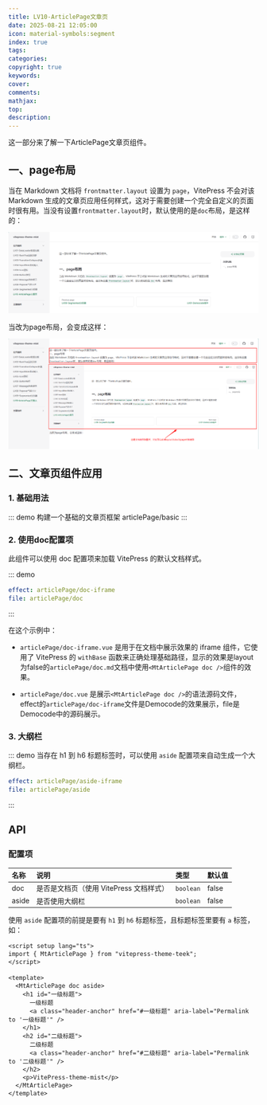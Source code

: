 ```yaml
---
title: LV10-ArticlePage文章页
date: 2025-08-21 12:05:00
icon: material-symbols:segment
index: true
tags:
categories:
copyright: true
keywords:
cover:
comments:
mathjax:
top:
description:
---
```



这一部分来了解一下ArticlePage文章页组件。

<!-- more -->

<script setup>
import { MtArticlePage } from "vitepress-theme-mist"
</script>

## 一、page布局

当在 Markdown 文档将 `frontmatter.layout` 设置为 `page`，VitePress 不会对该 Markdown 生成的文章页应用任何样式，这对于需要创建一个完全自定义的页面时很有用。当没有设置`frontmatter.layout`时，默认使用的是`doc`布局，是这样的：

![image-20250823132732985](./LV10-ArticlePage文章页/img/image-20250823132732985.png)

当改为page布局，会变成这样：

![image-20250823132935378](./LV10-ArticlePage文章页/img/image-20250823132935378.png)

## 二、文章页组件应用

### 1. 基础用法

::: demo 构建一个基础的文章页框架
articlePage/basic
:::

### 2. 使用doc配置项

此组件可以使用 doc 配置项来加载 VitePress 的默认文档样式。

::: demo

```yaml
effect: articlePage/doc-iframe
file: articlePage/doc
```

:::

在这个示例中：
- `articlePage/doc-iframe.vue` 是用于在文档中展示效果的 iframe 组件，它使用了 VitePress 的 `withBase` 函数来正确处理基础路径，显示的效果是layout为false的`articlePage/doc.md`文档中使用`<MtArticlePage doc />`组件的效果。

- `articlePage/doc.vue` 是展示`<MtArticlePage doc />`的语法源码文件，effect的`articlePage/doc-iframe`文件是Democode的效果展示，file是Democode中的源码展示。

### 3. 大纲栏

::: demo 当存在 h1 到 h6 标题标签时，可以使用 `aside` 配置项来自动生成一个大纲栏。

```yaml
effect: articlePage/aside-iframe
file: articlePage/aside
```

:::

## API

### 配置项

| 名称  | 说明                                    | 类型      | 默认值 |
| :---- | :-------------------------------------- | :-------- | :----- |
| doc   | 是否是文档页（使用 VitePress 文档样式） | `boolean` | false  |
| aside | 是否使用大纲栏                          | `boolean` | false  |

使用 `aside` 配置项的前提是要有 `h1` 到 `h6` 标题标签，且标题标签里要有 `a` 标签，如：

```vue
<script setup lang="ts">
import { MtArticlePage } from "vitepress-theme-teek";
</script>

<template>
  <MtArticlePage doc aside>
    <h1 id="一级标题">
      一级标题
      <a class="header-anchor" href="#一级标题" aria-label="Permalink to '一级标题'" />
    </h1>
    <h2 id="二级标题">
      二级标题
      <a class="header-anchor" href="#二级标题" aria-label="Permalink to '二级标题'" />
    </h2>
    <p>VitePress-theme-mist</p>
  </MtArticlePage>
</template>
```
